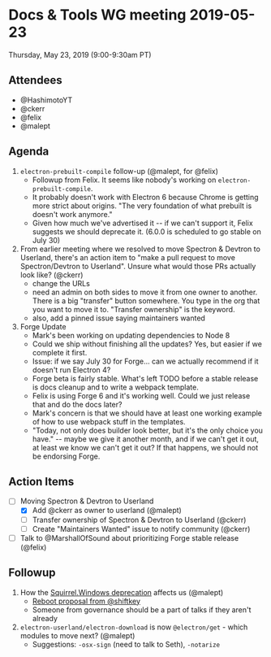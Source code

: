 # Docs & Tools WG meeting 2019-05-23

Thursday, May 23, 2019 (9:00-9:30am PT)

## Attendees
 * @HashimotoYT
 * @ckerr
 * @felix
 * @malept
 
## Agenda

1. `electron-prebuilt-compile` follow-up (@malept, for @felix)
    * Followup from Felix. It seems like nobody's working on `electron-prebuilt-compile`.
    * It probably doesn't work with Electron 6 because Chrome is getting more strict about origins. "The very foundation of what prebuilt is doesn't work anymore."
    * Given how much we've advertised it -- if we can't support it, Felix suggests we should deprecate it. (6.0.0 is scheduled to go stable on July 30)
1. From earlier meeting where we resolved to move Spectron & Devtron to Userland, there's an action item to "make a pull request to move Spectron/Devtron to Userland". Unsure what would those PRs actually look like? (@ckerr)
    * change the URLs
    * need an admin on both sides to move it from one owner to another. There is a big "transfer" button somewhere. You type in the org that you want to move it to. "Transfer ownership" is the keyword.
    * also, add a pinned issue saying maintainers wanted
1. Forge Update
    * Mark's been working on updating dependencies to Node 8
    * Could we ship without finishing all the updates? Yes, but easier if we complete it first.
    * Issue: if we say July 30 for Forge... can we actually recommend if it doesn't run Electron 4?
    * Forge beta is fairly stable. What's left TODO before a stable release is docs cleanup and to write a webpack template.
    * Felix is using Forge 6 and it's working well. Could we just release that and do the docs later?
    * Mark's concern is that we should have at least one working example of how to use webpack stuff in the templates.
    * "Today, not only does builder look better, but it's the only choice you have." -- maybe we give it another month, and if we can't get it out, at least we know we can't get it out? If that happens, we should not be endorsing Forge.
  
## Action Items

  - [ ] Moving Spectron & Devtron to Userland
     - [x] Add @ckerr as owner to userland (@malept)
     - [ ] Transfer ownership of Spectron & Devtron to Userland (@ckerr)
     - [ ] Create "Maintainers Wanted" issue to notify community (@ckerr)
  - [ ] Talk to @MarshallOfSound about prioritizing Forge stable release (@felix)

## Followup

1. How the [Squirrel.Windows deprecation](https://github.com/electron/electron/issues/17722) affects us (@malept)
    * [Reboot proposal from @shiftkey](https://github.com/Squirrel/Squirrel.Windows/issues/1470)
    * Someone from governance should be a part of talks if they aren't already
1. `electron-userland/electron-download` is now `@electron/get` - which modules to move next? (@malept)
    * Suggestions: `-osx-sign` (need to talk to Seth), `-notarize`
